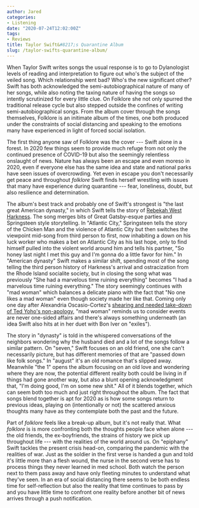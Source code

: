 ```yaml
---
author: Jared
categories:
- Listening
date: "2020-07-24T12:02:00Z"
tags:
- Reviews
title: Taylor Swift&#8217;s Quarantine Album
slug: /taylor-swifts-quarantine-album/
---
```

When Taylor Swift writes songs the usual response is to go to Dylanologist levels of reading and interpretation to figure out who's the subject of the veiled song. Which relationship went bad? Who's the new significant other? Swift has both acknowledged the semi-autobiographical nature of many of her songs, while also noting the taxing nature of having the songs so intently scrutinized for every little clue. On Folklore she not only spurred the traditional release cycle but also stepped outside the confines of writing semi-autobiographical songs. From the album cover through the songs themselves, Folklore is an initimate album of the times, one both produced under the constraints of social distancing and speaking to the emotions many have experienced in light of forced social isolation.

The first thing anyone saw of Folklore was the cover --- Swift alone in a forest. In 2020 few things seem to provide much refuge from not only the continued presence of COVID-19 but also the seemingly relentless onslaught of news. Nature has always been an escape and even moreso in 2020, even if everyone else has the same idea and state and national parks have seen issues of overcrowding. Yet even in escape you don't necessarily get peace and throughout *folklore* Swift finds herself wrestling with issues that many have experience during quarantine --- fear, loneliness, doubt, but also resilience and determination.

The album's best track and probably one of Swift's strongest is "the last great American dynasty," in which Swift tells the story of [Rebekah West Harkness](https://www.washingtonpost.com/arts-entertainment/2020/07/24/taylor-swift-folklore-last-great-american-dynasty/). The song merges bits of Great Gatsby-esque parties and Springsteen style storytelling. In "Atlantic City," Springsteen tells the story of the Chicken Man and the violence of Atlantic City but then switches the viewpoint mid-song from third person to first, now inhabiting a down on his luck worker who makes a bet on Atlantic City as his last hope, only to find himself pulled into the violent world around him and tells his partner, "So honey last night I met this guy and I'm gonna do a little favor for him." In "American dynasty" Swift makes a similar shift, spending most of the song telling the third person history of Harkness's arrival and ostracization from the Rhode Island socialite society, but in closing the song what was previously "She had a marvelous time ruining everything" becomes "I had a marvelous time ruining everything." The story seemingly continues with "mad woman" which balances a delicate piano with the fact that "No one likes a mad woman" even though society made her like that. Coming only one day after Alexandria Oscasio-Cortez's [shearing and needed take-down of Ted Yoho's non-apology](https://www.youtube.com/watch?v=LI4ueUtkRQ0&amp;feature=emb_title), "mad woman" reminds us to consider events are never one-sided affairs and there's always something underneath (an idea Swift also hits at in her duet with Bon Iver on "exiles").

The story in "dynasty" is told in the whispered conversations of the neighbors wondering why the husband died and a lot of the songs follow a similar pattern. On "seven," Swift focuses on an old friend, one she can't necessarily picture, but has different memories of that are "passed down like folk songs." In "august" it's an old romance that's slipped away. Meanwhile "the 1" opens the album focusing on an old love and wondering where they are now, the potential different reality both could be living in if things had gone another way, but also a blunt opening acknowledgment that, "I'm doing good, I'm on some new shit." All of it blends together, which can seem both too much and just right throughout the album. The fact that songs blend together is apt for 2020 as is how some songs return to previous ideas, playing on (intentionally or not) the scattered anxious thoughts many have as they contemplate both the past and the future.

Part of *folklore* feels like a break-up album, but it's not really that. What *folklore* is is more confronting both the thoughts people face when alone --- the old friends, the ex-boyfriends, the strains of history we pick up throughout life --- with the realities of the world around us. On "epiphany" Swift tackles the present crisis head-on, comparing the pandemic with the realities of war. Just as the soldier in the first verse is handed a gun and told it's little more than a flesh wound, the nurse in the second verse has to process things they never learned in med school. Both watch the person next to them pass away and have only fleeting minutes to understand what they've seen. In an era of social distancing there seems to be both endless time for self-reflection but also the reality that time continues to pass by and you have little time to confront one reality before another bit of news arrives through a push notification.
